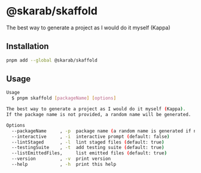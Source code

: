 # @skarab/skaffold

The best way to generate a project as I would do it myself (Kappa)

## Installation

```bash
pnpm add --global @skarab/skaffold
```

## Usage

```bash
Usage
  $ pnpm skaffold [packageName] [options]

The best way to generate a project as I would do it myself (Kappa).
If the package name is not provided, a random name will be generated.

Options
  --packageName     , -p  package name (a random name is generated if not provided)
  --interactive     , -i  interactive prompt (default: false)
  --lintStaged      , -l  lint staged files (default: true)
  --testingSuite    , -t  add testing suite (default: true)
  --listEmittedFiles,     list emitted files (default: true)
  --version         , -v  print version
  --help            , -h  print this help
```
